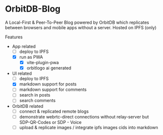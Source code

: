 # OrbitDB-Blog

A Local-First & Peer-To-Peer Blog powered by OrbitDB which replicates between browsers and mobile apps without a server. Hosted on IPFS (only)

Features
- App related
    - [ ] deploy to IPFS
    - [x] run as PWA
        - [x] vite-plugin-pwa
        - [x] orbitlogo ai generated
- UI related
    - [ ] deploy to IPFS
    - [x] markdown support for posts 
    - [ ] markdown support for comments
    - [ ] search in posts 
    - [ ] search comments
- OrbitDB related
    - [ ] connect & replicated remote blogs
    - [ ] demonstrate webrtc-direct connections without relay-server but SDP-QR-Codes or SDP - Voice
    - [ ] upload & replicate images / integrate ipfs images cids into markdown 
